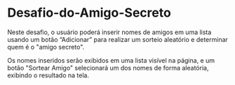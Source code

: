 # Desafio-do-Amigo-Secreto
Neste desafio, o usuário poderá inserir nomes de amigos em uma lista usando um botão “Adicionar” para realizar um sorteio aleatório e determinar quem é o "amigo secreto". 

Os nomes inseridos serão exibidos em uma lista visível na página, e um botão "Sortear Amigo" selecionará um dos nomes de forma aleatória, exibindo o resultado na tela.
